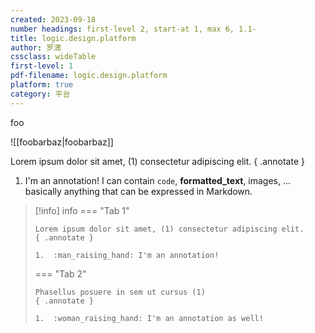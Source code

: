 ```yaml
---
created: 2023-09-18
number headings: first-level 2, start-at 1, max 6, 1.1-
title: logic.design.platform
author: 罗潇
cssclass: wideTable
first-level: 1
pdf-filename: logic.design.platform
platform: true
category: 平台
---
```


foo

![[foobarbaz|foobarbaz]]

Lorem ipsum dolor sit amet, (1) consectetur adipiscing elit. 
{ .annotate }

1. I'm an annotation! I can contain `code`, __formatted_text__, images, ... basically anything that can be expressed in Markdown.

> [!info] info
> === "Tab 1"
> 
>     Lorem ipsum dolor sit amet, (1) consectetur adipiscing elit.
>     { .annotate }
> 
>     1.  :man_raising_hand: I'm an annotation!
> 
> === "Tab 2"
> 
>     Phasellus posuere in sem ut cursus (1)
>     { .annotate }
> 
>     1.  :woman_raising_hand: I'm an annotation as well!
